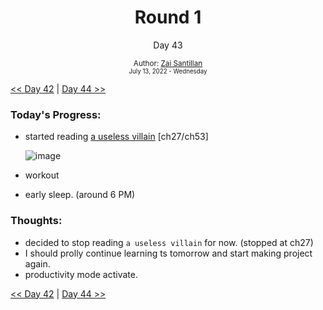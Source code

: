 <div align="center">
  <h1>Round 1</h1>
  <p>Day 43</p>
  <sub>
    Author: <a href="https://github.com/plskz" target="_blank">Zai Santillan</a>
    <br>
    <small>July 13, 2022 - Wednesday</small>
  </sub>
</div>

[<< Day 42](day042.md) | [Day 44 >>](day044.md)

### Today's Progress:

- started reading [a useless villain](https://anilist.co/manga/130913/A-Useless-Villain/) [ch27/ch53]

  ![image](https://user-images.githubusercontent.com/57343545/178853200-0b08e57d-eca9-4977-93ea-234e43ed5e24.png)

- workout
- early sleep. (around 6 PM)

### Thoughts:

- decided to stop reading `a useless villain` for now. (stopped at ch27)
- I should prolly continue learning ts tomorrow and start making project again.
- productivity mode activate.

[<< Day 42](day042.md) | [Day 44 >>](day044.md)
